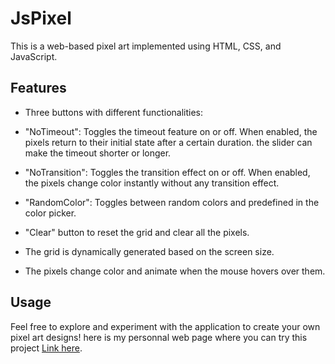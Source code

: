 # JsPixel

This is a web-based pixel art implemented using HTML, CSS, and JavaScript.

## Features

- Three buttons with different functionalities:
- "NoTimeout": Toggles the timeout feature on or off. When enabled, the pixels return to their initial state after a certain duration. the slider can make the timeout shorter or longer.
- "NoTransition": Toggles the transition effect on or off. When enabled, the pixels change color instantly without any transition effect.
- "RandomColor": Toggles between random colors and predefined in the color picker.
- "Clear" button to reset the grid and clear all the pixels.

- The grid is dynamically generated based on the screen size.
- The pixels change color and animate when the mouse hovers over them.

## Usage

Feel free to explore and experiment with the application to create your own pixel art designs!
here is my personnal web page where you can try this project [Link here](https://corentinviry.fr/testfolder/index.html).

